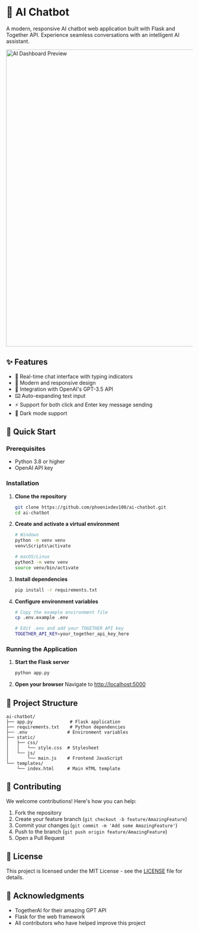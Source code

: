 # 🤖 AI Chatbot

A modern, responsive AI chatbot web application built with Flask and Together API. Experience seamless conversations with an intelligent AI assistant.

<img src="https://raw.githubusercontent.com/phoenixdev100/ai-chatbot/main/static/src/images/dashboard-preview.png" alt="AI Dashboard Preview" width="800"/>

## ✨ Features

- 💬 Real-time chat interface with typing indicators
- 🎨 Modern and responsive design
- 🤖 Integration with OpenAI's GPT-3.5 API
- ⌨️ Auto-expanding text input
- ⚡ Support for both click and Enter key message sending
- 🌙 Dark mode support

## 🚀 Quick Start

### Prerequisites

- Python 3.8 or higher
- OpenAI API key

### Installation

1. **Clone the repository**
   ```bash
   git clone https://github.com/phoenixdev100/ai-chatbot.git
   cd ai-chatbot
   ```

2. **Create and activate a virtual environment**
   ```bash
   # Windows
   python -m venv venv
   venv\Scripts\activate

   # macOS/Linux
   python3 -m venv venv
   source venv/bin/activate
   ```

3. **Install dependencies**
   ```bash
   pip install -r requirements.txt
   ```

4. **Configure environment variables**
   ```bash
   # Copy the example environment file
   cp .env.example .env

   # Edit .env and add your TOGETHER API key
   TOGETHER_API_KEY=your_together_api_key_here
   ```

### Running the Application

1. **Start the Flask server**
   ```bash
   python app.py
   ```

2. **Open your browser**
   Navigate to [http://localhost:5000](http://localhost:5000)

## 📁 Project Structure

```
ai-chatbot/
├── app.py              # Flask application
├── requirements.txt    # Python dependencies
├── .env               # Environment variables
├── static/
│   ├── css/
│   │   └── style.css  # Stylesheet
│   └── js/
│       └── main.js    # Frontend JavaScript
└── templates/
    └── index.html     # Main HTML template
```

## 🤝 Contributing

We welcome contributions! Here's how you can help:

1. Fork the repository
2. Create your feature branch (`git checkout -b feature/AmazingFeature`)
3. Commit your changes (`git commit -m 'Add some AmazingFeature'`)
4. Push to the branch (`git push origin feature/AmazingFeature`)
5. Open a Pull Request

## 📝 License

This project is licensed under the MIT License - see the [LICENSE](LICENSE) file for details.

## 🙏 Acknowledgments

- TogetherAI for their amazing GPT API
- Flask for the web framework
- All contributors who have helped improve this project
